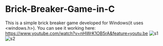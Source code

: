 # Brick-Breaker-Game-in-C
This is a simple brick breaker game developed for Windows(it uses &lt;windows.h>).
You can see it working here: https://www.youtube.com/watch?v=nHWrK1OB5rA&feature=youtu.be
![s1](https://user-images.githubusercontent.com/37183688/40082026-702f948c-5898-11e8-9cce-c4ab281350c2.png)
![s2](https://user-images.githubusercontent.com/37183688/40082027-704fd26a-5898-11e8-9957-a527b45ab984.png)
